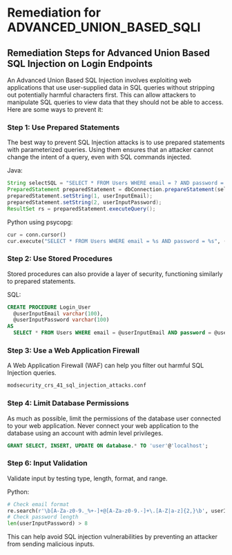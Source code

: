 # Remediation for ADVANCED_UNION_BASED_SQLI

## Remediation Steps for Advanced Union Based SQL Injection on Login Endpoints

An Advanced Union Based SQL Injection involves exploiting web applications that use user-supplied data in SQL queries without stripping out potentially harmful characters first. This can allow attackers to manipulate SQL queries to view data that they should not be able to access. Here are some ways to prevent it:

### Step 1: Use Prepared Statements

The best way to prevent SQL Injection attacks is to use prepared statements with parameterized queries. Using them ensures that an attacker cannot change the intent of a query, even with SQL commands injected.

Java:
```java
String selectSQL = "SELECT * FROM Users WHERE email = ? AND password = ?";
PreparedStatement preparedStatement = dbConnection.prepareStatement(selectSQL);
preparedStatement.setString(1, userInputEmail);
preparedStatement.setString(2, userInputPassword);
ResultSet rs = preparedStatement.executeQuery();
```

Python using psycopg:
```python
cur = conn.cursor()
cur.execute("SELECT * FROM Users WHERE email = %s AND password = %s", (userInputEmail, userInputPassword))
```

### Step 2: Use Stored Procedures

Stored procedures can also provide a layer of security, functioning similarly to prepared statements. 

SQL:
```sql
CREATE PROCEDURE Login_User
  @userInputEmail varchar(100), 
  @userInputPassword varchar(100)
AS 
  SELECT * FROM Users WHERE email = @userInputEmail AND password = @userInputPassword;
```

### Step 3: Use a Web Application Firewall

A Web Application Firewall (WAF) can help you filter out harmful SQL Injection queries.

```bash
modsecurity_crs_41_sql_injection_attacks.conf
```

### Step 4: Limit Database Permissions

As much as possible, limit the permissions of the database user connected to your web application. Never connect your web application to the database using an account with admin level privileges.

```sql
GRANT SELECT, INSERT, UPDATE ON database.* TO 'user'@'localhost';
```

### Step 6: Input Validation

Validate input by testing type, length, format, and range.

Python:
```python
# Check email format
re.search(r'\b[A-Za-z0-9._%+-]+@[A-Za-z0-9.-]+\.[A-Z|a-z]{2,}\b', userInputEmail)
# Check password length
len(userInputPassword) > 8
```

This can help avoid SQL injection vulnerabilities by preventing an attacker from sending malicious inputs.
